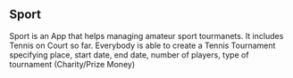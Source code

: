 ## Sport
Sport is an App that helps managing amateur sport tourmanets. It includes Tennis on Court so far. Everybody is able to create a Tennis Tournament specifying place, start date, end date, number of players, type of tournament (Charity/Prize Money)
